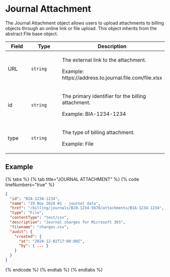 # Journal Attachment

The Journal Attachment object allows users to upload attachments to billing objects through an online link or file upload. This object inherits from the abstract File base object.

<table><thead><tr><th width="134">Field</th><th width="206">Type</th><th>Description</th></tr></thead><tbody><tr><td>URL</td><td><code>string</code></td><td><p>The external link to the attachment.</p><p>Example: https://address.to.journal.file.com/file.xlsx</p></td></tr><tr><td>id</td><td><code>string</code></td><td><p>The primary identifier for the billing attachment.</p><p>Example: BIA-1234-1234</p></td></tr><tr><td>type</td><td><code>string</code></td><td><p>The type of billing attachment.</p><p>Example: File</p></td></tr></tbody></table>

## Example

{% tabs %}
{% tab title="JOURNAL ATTACHMENT" %}
{% code lineNumbers="true" %}
```json
{
  "id": "BIA-1234-1234",
  "name": "29 Nov 2024 #1 - journal data",
  "href": "/billing/journals/BJO-1234-5678/attachments/BIA-1234-1234",
  "type": "File",
  "contentType": "text/csv",
  "description": "Journal charges for Microsoft 365",
  "filename": "charges.csv",
  "audit": {
    "created": {
      "at": "2024-12-02T17:00:00Z",
      "by": { ... }
    }
  }
}
```
{% endcode %}
{% endtab %}
{% endtabs %}
